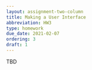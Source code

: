 ```yaml
---
layout: assignment-two-column
title: Making a User Interface
abbreviation: HW3
type: homework
due_date: 2021-02-07
ordering: 3
draft: 1
---
```

TBD